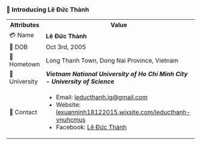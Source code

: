 ### 🎇 Introducing Lê Đức Thành

<p align="center">
<table>
    <tr>
      <th>Attributes</th>
      <th>Value</th>
    </tr>
    <tr>
      <td>💳 Name</td>
      <td><b>Lê Đức Thành<b></td>
    </tr>
    <tr>
      <td>📅 DOB</td>
      <td>Oct 3rd, 2005</td>
    </tr>
    <tr>
      <td>🏡 Hometown</td>
      <td>Long Thanh Town, Dong Nai Province, Vietnam</td>
    </tr>
    <tr>
      <td>🏫 University</td>
      <td><b><i>Vietnam National University of Ho Chi Minh City - University of Science</i></b></td>
    </tr>
    <tr>
      <td>📮 Contact</td>
      <td>
        <ul>
          <li>Email: <a href="mailto:leducthanh.ig@gmail.com">leducthanh.ig@gmail.com</a></li>
          <li>Website: <a href="https://lexuanninh18122015.wixsite.com/leducthanh-vnuhcmus">lexuanninh18122015.wixsite.com/leducthanh-vnuhcmus</a></li>
          <li>Facebook: <a href="https://web.facebook.com/leducthanh.ig">Lê Đức Thành</a></li>
        </ul>
      </td>
    </tr>
</table>
</p>
